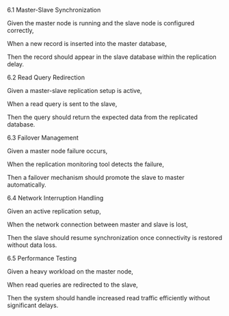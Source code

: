 6.1 Master-Slave Synchronization

Given the master node is running and the slave node is configured correctly,

When a new record is inserted into the master database,

Then the record should appear in the slave database within the replication delay.

6.2 Read Query Redirection

Given a master-slave replication setup is active,

When a read query is sent to the slave,

Then the query should return the expected data from the replicated database.

6.3 Failover Management

Given a master node failure occurs,

When the replication monitoring tool detects the failure,

Then a failover mechanism should promote the slave to master automatically.

6.4 Network Interruption Handling

Given an active replication setup,

When the network connection between master and slave is lost,

Then the slave should resume synchronization once connectivity is restored without data loss.

6.5 Performance Testing

Given a heavy workload on the master node,

When read queries are redirected to the slave,

Then the system should handle increased read traffic efficiently without significant delays.

